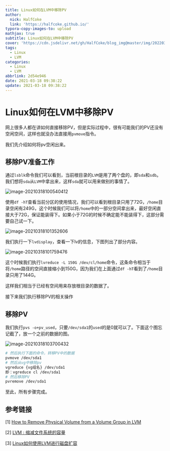 ```yaml
---
title: Linux如何在LVM中移除PV
author:
  nick: HalfCoke
  link: 'https://halfcoke.github.io/'
typora-copy-images-to: upload
mathjax: true
subtitle: Linux如何在LVM中移除PV
cover: 'https://cdn.jsdelivr.net/gh/HalfCoke/blog_img@master/img/202203310134214.png'
tags:
  - Linux
  - LVM
categories:
  - Linux
  - LVM
abbrlink: 2d54e946
date: 2021-03-18 09:38:22
update: 2021-03-18 09:38:22
---
```


# Linux如何在LVM中移除PV

网上很多人都在讲如何直接移除PV，但是实际过程中，很有可能我们的PV还没有空闲空间，这样也就没办法直接用`pvmove`指令。

我们先介绍如何将pv空闲出来。

## 移除PV准备工作

通过`lsblk`命令我们可以看到，当前根目录的`LVM`是用了两个盘的，即`sda`和`sdb`。我们想将`sda`从`LVM`中拿出来，这样`sda`就可以用来做别的事情了。

![image-20210318100540412](https://cdn.jsdelivr.net/gh/HalfCoke/blog_img@master/img/202203310134687.png)

使用`df -hT`查看当前分区的使用情况，我们可以看到根目录只用了72G，`/home`目录空闲有249G，这个时候我们可以将`/home`中的一部分空间拿出来，最好空闲直接大于72G，保证能装得下。如果小于72G的时候不确定能不能装得下，这部分需要自己试一下。

![image-20210318101352606](https://cdn.jsdelivr.net/gh/HalfCoke/blog_img@master/img/202203310134104.png)

我们执行一下`lvdisplay`，查看一下lv的信息，下图列出了部分内容。

![image-20210318101759476](https://gitee.com/halfcoke/blog_img/raw/master/20210318101759.png)

这个时候我们执行`lvreduce -L 150G /dev/cl/home`命令，这条命令相当于将`/home`路径的空间直接缩小到150G，因为我们在上面通过`df -hT`看到了`/home`目录只用了144G。

这样我们相当于已经有空间用来存放根目录的数据了。

接下来我们执行移除PV的相关操作

## 移除PV

我们执行`pvs -o+pv_used`，只要`/dev/sda1`的`used`的是0就可以了。下面这个图忘记截了，放一个之前的数据的图。

![image-20210318103700432](https://gitee.com/halfcoke/blog_img/raw/master/20210318103700.png)

```bash
# 然后执行下面的命令，转移PV中的数据
pvmove /dev/sda1
# 然后从vg中移除pv
vgreduce {vg组名} /dev/sda1
即：vgreduce cl /dev/sda1
# 然后移除PV
pvremove /dev/sda1
```

至此，所有步骤完成。

## 参考链接

[1] [How to Remove Physical Volume from a Volume Group in LVM](https://www.2daygeek.com/linux-remove-delete-physical-volume-pv-from-volume-group-vg-in-lvm/)

[2] [LVM : 缩减文件系统的容量](https://www.cnblogs.com/sparkdev/p/10213655.html)

[3] [Linux如何使用LVM进行磁盘扩容](https://halfcoke.github.io/2020/189b3b4/)
